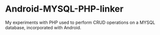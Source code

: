 Android-MYSQL-PHP-linker
========================

My experiments with PHP used to perform CRUD operations on a MYSQL database, incorporated with Android.
